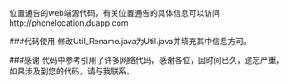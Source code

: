 位置通告的web端源代码，有关位置通告的具体信息可以访问http://phonelocation.duapp.com

###代码使用
修改Util_Rename.java为Util.java并填充其中信息方可。

###感谢
代码中参考引用了许多网络代码，感谢各位，因时间已久，遗忘严重，如果涉及到您的代码，请与我联系。
